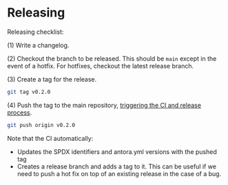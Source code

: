 # Releasing

Releasing checklist:

(1) Write a changelog.

(2) Checkout the branch to be released. This should be `main` except in the event of a hotfix. For hotfixes, checkout the latest release branch.

(3) Create a tag for the release.

```sh
git tag v0.2.0
```

(4) Push the tag to the main repository, [triggering the CI and release process](https://github.com/OpenZeppelin/cairo-contracts/blob/b27101eb826fae73f49751fa384c2a0ff3377af2/.github/workflows/python-app.yml#L60).

```sh
git push origin v0.2.0
```

Note that the CI automatically:

- Updates the SPDX identifiers and antora.yml versions with the pushed tag
- Creates a release branch and adds a tag to it. This can be useful if we need to push a hot fix on top of an existing release in the case of a bug.
